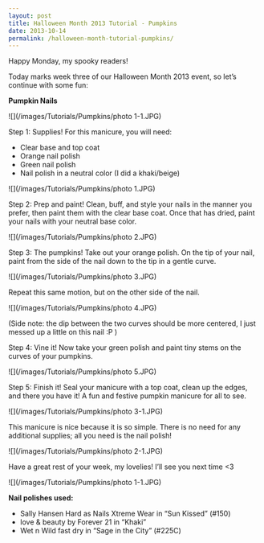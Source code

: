 ```yaml
---
layout: post
title: Halloween Month 2013 Tutorial - Pumpkins
date: 2013-10-14
permalink: /halloween-month-tutorial-pumpkins/
---
```


Happy Monday, my spooky readers!

Today marks week three of our Halloween Month 2013 event, so let’s continue with some fun:

**Pumpkin Nails**

![](/images/Tutorials/Pumpkins/photo 1-1.JPG)

Step 1: Supplies! For this manicure, you will need:

- Clear base and top coat
- Orange nail polish
- Green nail polish
- Nail polish in a neutral color (I did a khaki/beige)

![](/images/Tutorials/Pumpkins/photo 1.JPG)

Step 2: Prep and paint! Clean, buff, and style your nails in the manner you prefer, then paint them with the clear base coat. Once that has dried, paint your nails with your neutral base color.

![](/images/Tutorials/Pumpkins/photo 2.JPG)

Step 3: The pumpkins! Take out your orange polish. On the tip of your nail, paint from the side of the nail down to the tip in a gentle curve.

![](/images/Tutorials/Pumpkins/photo 3.JPG)

Repeat this same motion, but on the other side of the nail.

![](/images/Tutorials/Pumpkins/photo 4.JPG)

(Side note: the dip between the two curves should be more centered, I just messed up a little on this nail :P )

Step 4: Vine it! Now take your green polish and paint tiny stems on the curves of your pumpkins.

![](/images/Tutorials/Pumpkins/photo 5.JPG)

Step 5: Finish it! Seal your manicure with a top coat, clean up the edges, and there you have it! A fun and festive pumpkin manicure for all to see.

![](/images/Tutorials/Pumpkins/photo 3-1.JPG)

This manicure is nice because it is so simple. There is no need for any additional supplies; all you need is the nail polish!

![](/images/Tutorials/Pumpkins/photo 2-1.JPG)

Have a great rest of your week, my lovelies! I’ll see you next time <3

![](/images/Tutorials/Pumpkins/photo 1-1.JPG)

**Nail polishes used:**

- Sally Hansen Hard as Nails Xtreme Wear in “Sun Kissed” (#150)
- love & beauty by Forever 21 in “Khaki”
- Wet n Wild fast dry in “Sage in the City” (#225C)